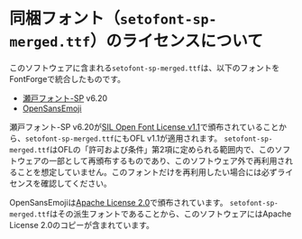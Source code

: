 # 同梱フォント（`setofont-sp-merged.ttf`）のライセンスについて

このソフトウェアに含まれる`setofont-sp-merged.ttf`は、以下のフォントをFontForgeで統合したものです。

- [瀬戸フォント-SP](https://ja.osdn.net/projects/setofont/) v6.20
- [OpenSansEmoji](https://github.com/MorbZ/OpenSansEmoji)

瀬戸フォント-SP v6.20が[SIL Open Font License v1.1](https://licenses.opensource.jp/OFL-1.1/OFL-1.1.html)で頒布されていることから、`setofont-sp-merged.ttf`にもOFL v1.1が適用されます。
`setofont-sp-merged.ttf`はOFLの「許可および条件」第2項に定められる範囲内で、このソフトウェアの一部として再頒布するものであり、このソフトウェア外で再利用されることを想定していません。このフォントだけを再利用したい場合には必ずライセンスを確認してください。

OpenSansEmojiは[Apache License 2.0](https://www.apache.org/licenses/LICENSE-2.0.html)で頒布されています。
`setofont-sp-merged.ttf`はその派生フォントであることから、このソフトウェアにはApache License 2.0のコピーが含まれています。
